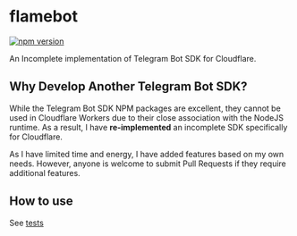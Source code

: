 # flamebot

[![npm version](https://badge.fury.io/js/@yuchanns%2Fflamebot.svg)](https://badge.fury.io/js/@yuchanns%2Fflamebot)

An Incomplete implementation of Telegram Bot SDK for Cloudflare.

## Why Develop Another Telegram Bot SDK?

While the Telegram Bot SDK NPM packages are excellent, they cannot be used in Cloudflare Workers due to their close association with the NodeJS runtime. As a result, I have **re-implemented** an incomplete SDK specifically for Cloudflare.

As I have limited time and energy, I have added features based on my own needs. However, anyone is welcome to submit Pull Requests if they require additional features.

## How to use
See [tests](./src/bots.test.ts)
